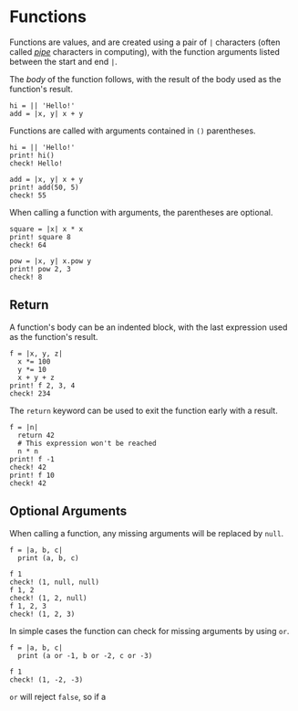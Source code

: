 # Functions

Functions are values, and are created using a pair of `|` characters (often called [_pipe_](https://en.wikipedia.org/wiki/Vertical_bar#Pipe) characters in computing), with the function arguments listed between the start and end `|`. 

The _body_ of the function follows, with the result of the body used as the function's result.

```koto
hi = || 'Hello!'
add = |x, y| x + y
```

Functions are called with arguments contained in `()` parentheses.

```koto
hi = || 'Hello!'
print! hi()
check! Hello!

add = |x, y| x + y
print! add(50, 5)
check! 55
```

When calling a function with arguments, the parentheses are optional.

```koto
square = |x| x * x
print! square 8
check! 64

pow = |x, y| x.pow y
print! pow 2, 3
check! 8
```

## Return 

A function's body can be an indented block, with the last expression used as
the function's result.

```koto
f = |x, y, z|
  x *= 100
  y *= 10
  x + y + z
print! f 2, 3, 4
check! 234
```

The `return` keyword can be used to exit the function early with a result.

```koto
f = |n|
  return 42
  # This expression won't be reached
  n * n
print! f -1
check! 42
print! f 10
check! 42
```

## Optional Arguments

When calling a function, any missing arguments will be replaced by `null`.

```koto
f = |a, b, c|
  print (a, b, c)

f 1
check! (1, null, null)
f 1, 2
check! (1, 2, null)
f 1, 2, 3
check! (1, 2, 3)
```

In simple cases the function can check for missing arguments by using `or`.

```koto
f = |a, b, c|
  print (a or -1, b or -2, c or -3)

f 1
check! (1, -2, -3)
```

`or` will reject `false`, so if a 

